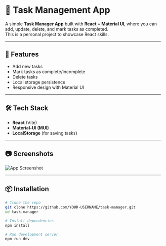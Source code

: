 # 📝 Task Management App

A simple **Task Manager App** built with **React + Material UI**, where you can add, update, delete, and mark tasks as completed.  
This is a personal project to showcase React skills.

---

## 🚀 Features
- Add new tasks
- Mark tasks as complete/incomplete
- Delete tasks
- Local storage persistence
- Responsive design with Material UI

---

## 🛠 Tech Stack
- **React** (Vite)
- **Material-UI (MUI)**
- **LocalStorage** (for saving tasks)

---

## 📷 Screenshots
![App Screenshot](screenshot.png)

---

## 📦 Installation

```bash
# Clone the repo
git clone https://github.com/YOUR-USERNAME/task-manager.git
cd task-manager

# Install dependencies
npm install

# Run development server
npm run dev
